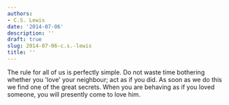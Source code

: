 ```yaml
---
authors:
- C.S. Lewis
date: '2014-07-06'
description: ''
draft: true
slug: 2014-07-06-c.s.-lewis
title: ''
---
```

The rule for all of us is perfectly simple. Do not waste time bothering whether you 'love' your neighbour; act as if you did. As soon as we do this we find one of the great secrets. When you are behaving as if you loved someone, you will presently come to love him.



